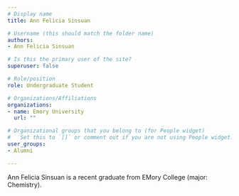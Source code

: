 ```yaml
---
# Display name
title: Ann Felicia Sinsuan

# Username (this should match the folder name)
authors:
- Ann Felicia Sinsuan

# Is this the primary user of the site?
superuser: false

# Role/position
role: Undergraduate Student

# Organizations/Affiliations
organizations:
- name: Emory University
  url: ""

# Organizational groups that you belong to (for People widget)
#   Set this to `[]` or comment out if you are not using People widget.
user_groups:
- Alumni

---
```


Ann Felicia Sinsuan is a recent graduate from EMory College (major: Chemistry).

